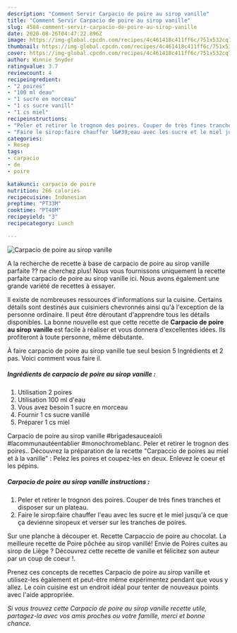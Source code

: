 ```yaml
---
description: "Comment Servir Carpacio de poire au sirop vanille"
title: "Comment Servir Carpacio de poire au sirop vanille"
slug: 4588-comment-servir-carpacio-de-poire-au-sirop-vanille
date: 2020-08-26T04:47:22.896Z
image: https://img-global.cpcdn.com/recipes/4c461418c411ff6c/751x532cq70/carpacio-de-poire-au-sirop-vanille-photo-principale-de-la-recette.jpg
thumbnail: https://img-global.cpcdn.com/recipes/4c461418c411ff6c/751x532cq70/carpacio-de-poire-au-sirop-vanille-photo-principale-de-la-recette.jpg
cover: https://img-global.cpcdn.com/recipes/4c461418c411ff6c/751x532cq70/carpacio-de-poire-au-sirop-vanille-photo-principale-de-la-recette.jpg
author: Winnie Snyder
ratingvalue: 3.7
reviewcount: 4
recipeingredient:
- "2 poires"
- "100 ml deau"
- "1 sucre en morceau"
- "1 cs sucre vanill"
- "1 cs miel"
recipeinstructions:
- "Peler et retirer le trognon des poires. Couper de très fines tranches et disposer sur un plateau."
- "Faire le sirop:faire chauffer l&#39;eau avec les sucre et le miel jusqu&#39;à ce que ça devienne siropeux et verser sur les tranches de poires."
categories:
- Resep
tags:
- carpacio
- de
- poire

katakunci: carpacio de poire 
nutrition: 266 calories
recipecuisine: Indonesian
preptime: "PT33M"
cooktime: "PT48M"
recipeyield: "3"
recipecategory: Lunch

---
```



![Carpacio de poire au sirop vanille](https://img-global.cpcdn.com/recipes/4c461418c411ff6c/751x532cq70/carpacio-de-poire-au-sirop-vanille-photo-principale-de-la-recette.jpg)

A la recherche de recette à base de carpacio de poire au sirop vanille parfaite ?? ne cherchez plus! Nous vous fournissons uniquement la recette parfaite carpacio de poire au sirop vanille ici. Nous avons également une grande variété de recettes à essayer.

Il existe de nombreuses ressources d'informations sur la cuisine. Certains détails sont destinés aux cuisiniers chevronnés ainsi qu'à l'exception de la personne ordinaire. Il peut être déroutant d'apprendre tous les détails disponibles. La bonne nouvelle est que cette recette de <strong> Carpacio de poire au sirop vanille </strong> est facile à réaliser et vous donnera d'excellentes idées. Ils profiteront à toute personne, même débutante.

<!--inarticleads1-->

À faire carpacio de poire au sirop vanille tue seul besion 5 Ingrédients et 2 pas. Voici comment vous faire il.

##### Ingrédients de carpacio de poire au sirop vanille :

1. Utilisation 2 poires
1. Utilisation 100 ml d&#39;eau
1. Vous avez besoin 1 sucre en morceau
1. Fournir 1 cs sucre vanillé
1. Préparer 1 cs miel


Carpacio de poire au sirop vanille #brigadesauceaioli #lacommunautéentablier #monochromeblanc. Peler et retirer le trognon des poires.. Découvrez la préparation de la recette &#34;Carpaccio de poires au miel et à la vanille&#34; : Pelez les poires et coupez-les en deux. Enlevez le coeur et les pépins. 

<!--inarticleads2-->

##### Carpacio de poire au sirop vanille instructions :

1. Peler et retirer le trognon des poires. Couper de très fines tranches et disposer sur un plateau.
1. Faire le sirop:faire chauffer l&#39;eau avec les sucre et le miel jusqu&#39;à ce que ça devienne siropeux et verser sur les tranches de poires.


Sur une planche à découper et. Recette Carpaccio de poire au chocolat. La meilleure recette de Poire pôchée au sirop vanillé! Envie de Poires cuites au sirop de Liège ? Découvrez cette recette de vanille et félicitez son auteur par un coup de coeur !. 

<!--inarticleads1-->

<p>
Prenez ces concepts de recettes Carpacio de poire au sirop vanille et utilisez-les également et peut-être même expérimentez pendant que vous y allez. Le coin cuisine est un endroit idéal pour tenter de nouveaux points avec l'aide appropriée.
</p>

<p>
<i>Si vous trouvez cette Carpacio de poire au sirop vanille recette utile, partagez-la avec vos amis proches ou votre famille, merci et bonne chance.</i>
</p>
